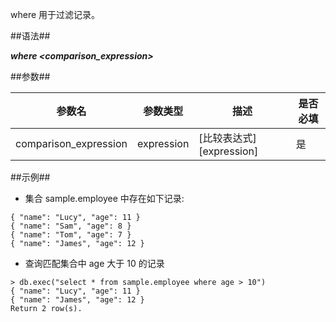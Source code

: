 
where 用于过滤记录。

##语法##

***where \<comparison_expression\>***

##参数##

| 参数名          | 参数类型 | 描述       | 是否必填 |
|-----------------|----------|------------|----------|
| comparison_expression | expression | [比较表达式][expression] | 是 |

##示例##

   * 集合 sample.employee 中存在如下记录:

   ```lang-json
   { "name": "Lucy", "age": 11 }
   { "name": "Sam", "age": 8 }
   { "name": "Tom", "age": 7 }
   { "name": "James", "age": 12 }
   ```

   * 查询匹配集合中 age 大于 10 的记录

   ```lang-javascript
   > db.exec("select * from sample.employee where age > 10")
   { "name": "Lucy", "age": 11 }
   { "name": "James", "age": 12 }
   Return 2 row(s).
   ```


[^_^]:
    本文使用的所有引用及链接
[expression]:manual/Manual/SQL_Grammar/expression.md#比较表达式